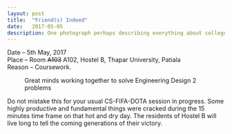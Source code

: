 ```yaml
---
layout: post
title:  "Friend(s) Indeed"
date:   2017-05-05
description: One photograph perhaps describing everything about college. First year memory.
---
```


Date – 5th May, 2017 <br>
Place – Room ~~A103~~ A102, Hostel B, Thapar University, Patiala <br>
Reason – Coursework.

<figure>
	<img src="{{ '/assets/img/friends-indeed.jpg' | prepend: site.baseurl }}" alt=""> 
	<figcaption>Great minds working together to solve Engineering Design 2 problems</figcaption>
</figure>

Do not mistake this for your usual CS-FIFA-DOTA session in progress. Some highly productive and fundamental things were cracked during the 15 minutes time frame on that hot and dry day. The residents of Hostel B will live long to tell the coming generations of their victory.
